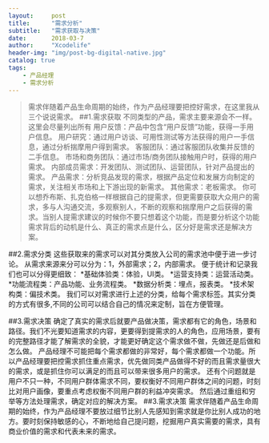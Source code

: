```yaml
---
layout:     post
title:      "需求分析"
subtitle:   "需求获取与决策"
date:       2018-03-7
author:     "Xcodelife"
header-img: "img/post-bg-digital-native.jpg"
catalog: true
tags:
    - 产品经理
    - 需求分析
---
```

>需求伴随着产品生命周期的始终，作为产品经理要把控好需求，在这里我从三个说说需求。
##1.需求获取
不同类型的产品，需求主要来源会不一样。这里会尽量列出所有
用户反馈：产品中包含“用户反馈”功能，获得一手用户信息。
用户研究：通过用户访谈、可用性测试等方法获得的用户一手信息，通过分析揣摩用户得到需求。
客服团队：通过客服团队收集并反馈的二手信息。
市场和商务团队：通过市场/商务团队接触用户时，获得的用户需求。
内部成员需求：开发团队、测试团队、运营团队，针对产品提出的需求。
产品需求：分析竞品发现的需求，根据产品定位和发展方向制定的需求，关注相关市场和上下游出现的新需求。
其他需求：老板需求。
你可以想乔布斯、扎克伯格一样根据自己的提需求，但更需要获取大众用户的需求，多与人沟通交流，多观察别人，不断的观察和揣摩用户之后获得的需求。当别人提需求建议的时候你不要只想着这个功能，而是要分析这个功能需求背后的动机是什么、真正的需求点是什么，区分好是需求还是解决方案。

##2.需求分类
这些获取来的需求可以对其分类放入公司的需求池中便于进一步讨论。
从需求来源来分可以分为：1，外部需求；2，内部需求。
便于统计和记录我们也可以分得更细致：
*基础体验类：体验，UI类。
*运营支持类：运营活动类。
*功能流程类：产品功能、业务流程类。
*数据分析类：埋点，报表类。
*技术架构类：偏技术类。
我们可以对需求进行上述的分类，给每个需求标签。其实分类的方式有很多,不同的公司可以结合自己的情况来定制，旨在方便管理。

##3.需求决策
确定了真实的需求后就要产品做决策，需求都有它的角色，场景和路径。我们不光要知道需求的内容，更要得到提需求的人的角色，应用场景，要有的完整路径才能了解需求的全貌，才能更好确定这个需求做不做，先做还是后做和怎么做。
产品经理不可能把每个需求都做的非常好，每个需求都做一个功能。所以产品经理要把控需求抓住重点需求，优先做同类产品做得不好的而且需求量很大的需求，或是抓住你可以满足的而且可以带来很多用户的需求。
还有个问题就是用户不只一种，不同用户群体需求不同，要权衡好不同用户群体之间的问题，时刻比对用户画像，要重点考虑权衡不同用户群的利益冲突需求。
然后通过重组和穷举等方法处理需求，确定对应的解决方案。
##3.需求决策
需求伴随着产品生命周期的始终，作为产品经理不要放过细节比别人先感知到需求就是你比别人成功的地方。要时刻保持敏感的心，不断地给自己提问题，挖掘用户真实需要的需求，具有商业价值的需求和代表未来的需求。




